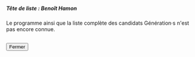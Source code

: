##### Tête de liste : Benoît Hamon

Le programme ainsi que la liste complète des candidats Génération·s n'est pas encore connue.

<h2><button class="btn btn-default btn-sm" onclick="generationsclose()">Fermer</button></h2>